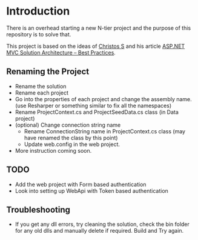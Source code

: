 # Introduction

There is an overhead starting a new N-tier project and the purpose of this repository is to solve that. 

This project is based on the ideas of [Christos S](http://en.gravatar.com/chsakell) and his article [ASP.NET MVC Solution Architecture – Best Practices](http://chsakell.com/2015/02/15/asp-net-mvc-solution-architecture-best-practices/).

## Renaming the Project

- Rename the solution
- Rename each project
- Go into the properties of each project and change the assembly name. (use Resharper or something similar to fix all the namespaces)
- Rename ProjectContext.cs and ProjectSeedData.cs class (in Data project)
- (optional) Change connection string name
	- Rename ConnectionString name in ProjectContext.cs class (may have renamed the class by this point)
	- Update web.config in the web project.
- More instruction coming soon.

## TODO
- Add the web project with Form based authentication
- Look into setting up WebApi with Token based authentication

## Troubleshooting
- If you get any dll errors, try cleaning the solution, check the bin folder for any old dlls and manually delete if required. Build and Try again.